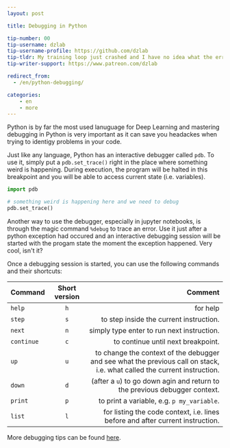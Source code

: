 ```yaml
---
layout: post

title: Debugging in Python

tip-number: 00
tip-username: dzlab
tip-username-profile: https://github.com/dzlab
tip-tldr: My training loop just crashed and I have no idea what the error does mean, what should I do?
tip-writer-support: https://www.patreon.com/dzlab

redirect_from:
  - /en/python-debugging/

categories:
    - en
    - more
---
```


Python is by far the most used lanuguage for Deep Learning and mastering debugging in Python is very important as it can save you headackes when trying to identigy problems in your code.

Just like any language, Python has an interactive debugger called `pdb`. To use it, simply put a `pdb.set_trace()` right in the place where something weird is happening. During execution, the program will be halted in this breakpoint and you will be able to access current state (i.e. variables).

```python
import pdb

# something weird is happening here and we need to debug
pdb.set_trace()
```

Another way to use the debugger, especially in jupyter notebooks, is through the magic command `%debug` to trace an error. Use it just after a python exception had occured and an interactive debugging session will be started with the progam state the moment the exception happened. Very cool, isn't it?

Once a debugging session is started, you can use the following commands and their shortcuts:

| Command        | Short version           | Comment  |
| ------------- |:-------------:| -----:|
| `help` | `h`| for help |
| `step` | `s`| to step inside the current instruction. |
| `next` | `n`| simply type enter to run next instruction. |
| `continue`| `c`| to continue until next breakpoint. |
| `up`   | `u`| to change the context of the debugger and see what the previous call on stack, i.e. what called the current instruction.|
| `down` | `d`| (after a `u`) to go down agin and return to the previous debugger context.|
| `print`| `p`| to print a variable, e.g. `p my_variable`.|
| `list` | `l`| for listing the code context, i.e. lines before and after current instruction.|

More debugging tips can be found [here](https://www.digitalocean.com/community/tutorials/how-to-use-the-python-debugger).
